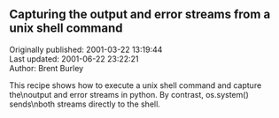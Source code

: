 ## Capturing the output and error streams from a unix shell command  
Originally published: 2001-03-22 13:19:44  
Last updated: 2001-06-22 23:22:21  
Author: Brent Burley  
  
This recipe shows how to execute a unix shell command and capture the\noutput and error streams in python.  By contrast, os.system() sends\nboth streams directly to the shell.